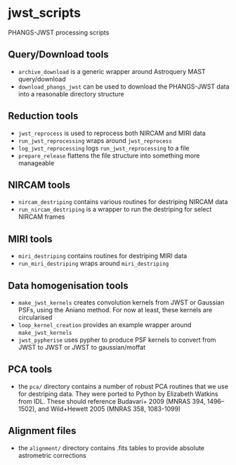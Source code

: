 # jwst_scripts
PHANGS-JWST processing scripts

## Query/Download tools

* `archive_download` is a generic wrapper around Astroquery MAST query/download
* `download_phangs_jwst` can be used to download the PHANGS-JWST data into a reasonable directory structure

## Reduction tools

* `jwst_reprocess` is used to reprocess both NIRCAM and MIRI data
* `run_jwst_reprocessing` wraps around `jwst_reprocess`
* `log_jwst_reprocessing` logs `run_jwst_reprocessing` to a file
* `prepare_release` flattens the file structure into something more manageable

## NIRCAM tools

* `nircam_destriping` contains various routines for destriping NIRCAM data
* `run_nircam_destriping` is a wrapper to run the destriping for select NIRCAM frames

## MIRI tools

* `miri_destriping` contains routines for destriping MIRI data
* `run_miri_destriping` wraps around `miri_destriping`

## Data homogenisation tools

* `make_jwst_kernels` creates convolution kernels from JWST or Gaussian PSFs, using the Aniano method. For now at least,
  these kernels are circularised
* `loop_kernel_creation` provides an example wrapper around `make_jwst_kernels` 
* `jwst_pypherise` uses pypher to produce PSF kernels to convert from JWST to JWST or JWST to gaussian/moffat

## PCA tools
* the `pca/` directory contains a number of robust PCA routines that we use for destriping data. They were ported to 
  Python by Elizabeth Watkins from IDL. These should reference Budavari+ 2009 (MNRAS 394, 1496–1502), and Wild+Hewett
  2005 (MNRAS 358, 1083-1099)

## Alignment files
* the `alignment/` directory contains .fits tables to provide absolute astrometric corrections
